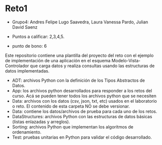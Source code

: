 # Reto1

* Grupo4:
Andres Felipe Lugo Saavedra, 
Laura Vanessa Pardo, 
Julian  David Saenz

* Puntos a calificar: 2,3,4,5.
* punto de bono: 6

Este repositorio contiene una plantilla del proyecto del reto con el ejemplo de implementación de una aplicación en el esquema Modelo-Vista-Controlador que carga datos y realiza consultas usando las estructuras de datos implementadas. 

*	ADT: archivos Python con la definición de los Tipos Abstractos de Datos.
*	App: los archivos python desarrollados para responder a los retos del curso. Acá se pueden tener todos los archivos python que se necesiten
*	Data: archivos con los datos (csv, json, txt, etc) usados en el laboratorio o reto. El contenido de esta carpeta NO se debe versionar.
*	Data: contiene los datos/archivos de prueba para cada uno de los retos.
*	DataStructures: archivos Python con las estructuras de datos básicas (listas enlazadas y arreglos).
*	Sorting: archivos Python que implementan los algoritmos de ordenamiento.
*	Test: pruebas unitarias en Python para validar el código desarrollado.
